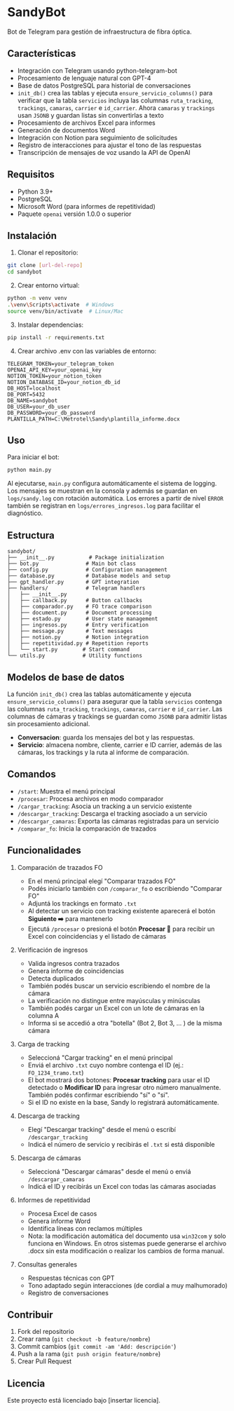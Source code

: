 # SandyBot

Bot de Telegram para gestión de infraestructura de fibra óptica.

## Características

- Integración con Telegram usando python-telegram-bot
- Procesamiento de lenguaje natural con GPT-4
- Base de datos PostgreSQL para historial de conversaciones
- `init_db()` crea las tablas y ejecuta `ensure_servicio_columns()`
  para verificar que la tabla `servicios` incluya las columnas
  `ruta_tracking`, `trackings`, `camaras`, `carrier` e `id_carrier`.
  Ahora `camaras` y `trackings` usan `JSONB` y guardan listas sin
  convertirlas a texto
- Procesamiento de archivos Excel para informes
- Generación de documentos Word
- Integración con Notion para seguimiento de solicitudes
- Registro de interacciones para ajustar el tono de las respuestas
- Transcripción de mensajes de voz usando la API de OpenAI

## Requisitos

- Python 3.9+
- PostgreSQL
- Microsoft Word (para informes de repetitividad)
- Paquete `openai` versión 1.0.0 o superior

## Instalación

1. Clonar el repositorio:
```bash
git clone [url-del-repo]
cd sandybot
```

2. Crear entorno virtual:
```bash
python -m venv venv
.\venv\Scripts\activate  # Windows
source venv/bin/activate  # Linux/Mac
```

3. Instalar dependencias:
```bash
pip install -r requirements.txt
```

4. Crear archivo .env con las variables de entorno:
```
TELEGRAM_TOKEN=your_telegram_token
OPENAI_API_KEY=your_openai_key
NOTION_TOKEN=your_notion_token
NOTION_DATABASE_ID=your_notion_db_id
DB_HOST=localhost
DB_PORT=5432
DB_NAME=sandybot
DB_USER=your_db_user
DB_PASSWORD=your_db_password
PLANTILLA_PATH=C:\Metrotel\Sandy\plantilla_informe.docx
```

## Uso

Para iniciar el bot:

```bash
python main.py
```

Al ejecutarse, `main.py` configura automáticamente el sistema de logging. Los
mensajes se muestran en la consola y además se guardan en `logs/sandy.log` con
rotación automática. Los errores a partir de nivel `ERROR` también se registran
en `logs/errores_ingresos.log` para facilitar el diagnóstico.

## Estructura

```
sandybot/
├── __init__.py           # Package initialization
├── bot.py               # Main bot class
├── config.py            # Configuration management
├── database.py          # Database models and setup
├── gpt_handler.py       # GPT integration
├── handlers/            # Telegram handlers
│   ├── __init__.py
│   ├── callback.py      # Button callbacks
│   ├── comparador.py    # FO trace comparison
│   ├── document.py      # Document processing
│   ├── estado.py        # User state management
│   ├── ingresos.py      # Entry verification
│   ├── message.py       # Text messages
│   ├── notion.py        # Notion integration
│   ├── repetitividad.py # Repetition reports
│   └── start.py        # Start command
└── utils.py            # Utility functions
```

## Modelos de base de datos

La función `init_db()` crea las tablas automáticamente y ejecuta
`ensure_servicio_columns()` para asegurar que la tabla `servicios`
contenga las columnas `ruta_tracking`, `trackings`, `camaras`, `carrier`
e `id_carrier`.
Las columnas de cámaras y trackings se guardan como `JSONB` para
admitir listas sin procesamiento adicional.

- **Conversacion**: guarda los mensajes del bot y las respuestas.
- **Servicio**: almacena nombre, cliente, carrier e ID carrier, además
  de las cámaras, los trackings y la ruta al informe de comparación.

## Comandos

- `/start`: Muestra el menú principal
- `/procesar`: Procesa archivos en modo comparador
- `/cargar_tracking`: Asocia un tracking a un servicio existente
- `/descargar_tracking`: Descarga el tracking asociado a un servicio
- `/descargar_camaras`: Exporta las cámaras registradas para un servicio
- `/comparar_fo`: Inicia la comparación de trazados

## Funcionalidades

1. Comparación de trazados FO
   - En el menú principal elegí "Comparar trazados FO"
   - Podés iniciarlo también con `/comparar_fo` o escribiendo "Comparar FO"
   - Adjuntá los trackings en formato `.txt`
   - Al detectar un servicio con tracking existente aparecerá el botón **Siguiente ➡️** para mantenerlo
   - Ejecutá `/procesar` o presioná el botón **Procesar 🚀** para recibir un Excel con coincidencias y el listado de cámaras

2. Verificación de ingresos
   - Valida ingresos contra trazados
   - Genera informe de coincidencias
   - Detecta duplicados
   - También podés buscar un servicio escribiendo el nombre de la cámara
   - La verificación no distingue entre mayúsculas y minúsculas
   - También podés cargar un Excel con un lote de cámaras en la columna A
   - Informa si se accedió a otra "botella" (Bot 2, Bot 3, ... ) de la misma cámara
3. Carga de tracking
   - Seleccioná "Cargar tracking" en el menú principal
   - Enviá el archivo `.txt` cuyo nombre contenga el ID (ej.: `FO_1234_tramo.txt`)
   - El bot mostrará dos botones: **Procesar tracking** para usar el ID detectado
     o **Modificar ID** para ingresar otro número manualmente. También podés
     confirmar escribiendo "sí" o "si".
   - Si el ID no existe en la base, Sandy lo registrará automáticamente.
4. Descarga de tracking
   - Elegí "Descargar tracking" desde el menú o escribí `/descargar_tracking`
   - Indicá el número de servicio y recibirás el `.txt` si está disponible
5. Descarga de cámaras
   - Seleccioná "Descargar cámaras" desde el menú o enviá `/descargar_camaras`
   - Indicá el ID y recibirás un Excel con todas las cámaras asociadas

6. Informes de repetitividad
   - Procesa Excel de casos
   - Genera informe Word
   - Identifica líneas con reclamos múltiples
   - Nota: la modificación automática del documento usa `win32com` y solo
     funciona en Windows. En otros sistemas puede generarse el archivo .docx
     sin esta modificación o realizar los cambios de forma manual.

7. Consultas generales
   - Respuestas técnicas con GPT
   - Tono adaptado según interacciones (de cordial a muy malhumorado)
   - Registro de conversaciones

## Contribuir

1. Fork del repositorio
2. Crear rama (`git checkout -b feature/nombre`)
3. Commit cambios (`git commit -am 'Add: descripción'`)
4. Push a la rama (`git push origin feature/nombre`)
5. Crear Pull Request

## Licencia

Este proyecto está licenciado bajo [insertar licencia].
